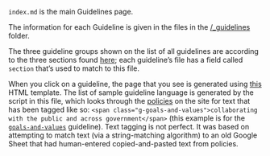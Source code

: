`index.md` is the main Guidelines page.

The information for each Guideline is given in the files in the [/_guidelines](https://github.com/sunlightpolicy/open-data-policy-hub/tree/master/_guidelines) folder.

The three guideline groups shown on the list of all guidelines are according to the three sections found [here](https://github.com/sunlightpolicy/open-data-policy-hub/blob/master/_data/guideline-sections.yaml); each guideline’s file has a field called `section` that’s used to match to this file.

When you click on a guideline, the page that you see is generated using [this](https://github.com/sunlightpolicy/open-data-policy-hub/blob/master/_layouts/guideline.html) HTML template. The list of sample guideline language is generated by the script in this file, which looks through the [policies](https://github.com/sunlightpolicy/open-data-policy-hub/tree/master/_policies) on the site for text that has been tagged like so: `<span class="g-goals-and-values">collaborating with the public and across government</span>` (this example is for the [`goals-and-values`](https://github.com/sunlightpolicy/open-data-policy-hub/blob/master/_guidelines/03-goals-and-values.md) guideline). Text tagging is not perfect. It was based on attempting to match text (via a string-matching algorithm) to an old Google Sheet that had human-entered copied-and-pasted text from policies.
